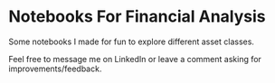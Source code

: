 # Notebooks For Financial Analysis 
Some notebooks I made for fun to explore different asset classes. 

Feel free to message me on LinkedIn or leave a comment asking for improvements/feedback. 

